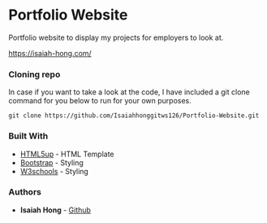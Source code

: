 # Portfolio Website

Portfolio website to display my projects for employers to look at.

https://isaiah-hong.com/


### Cloning repo

In case if you want to take a look at the code, I have included a git clone command for you below to run for your own purposes.

```
git clone https://github.com/Isaiahhonggitws126/Portfolio-Website.git
```

### Built With

* [HTML5up](https://html5up.net/) - HTML Template
* [Bootstrap](https://getbootstrap.com/) - Styling
* [W3schools](https://www.w3schools.com/) - Styling


### Authors

* **Isaiah Hong** - [Github](https://github.com/Isaiahhonggitws126)

